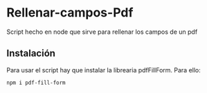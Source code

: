 # Rellenar-campos-Pdf
Script hecho en node que sirve para rellenar los campos de un pdf

## Instalación
Para usar el script hay que instalar la librearia pdfFillForm. Para ello:
```
npm i pdf-fill-form
```
